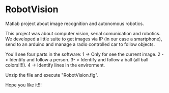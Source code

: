 # RobotVision
Matlab project about image recognition and autonomous robotics.


This project was about computer vision, serial comunication and robotics. 
We developed a little suite to get images via IP (in our case a smartphone), send to an arduino and manage a radio controlled car to follow objects.

You'll see four parts in the software:
  1 -> Only for see the current image.
  2 -> Identify and follow a person.
  3- > Identify and follow a ball (all ball colors!!!!).
  4 -> Identify lines in the envirorment.
  

Unzip the file and execute "RobotVision.fig".

Hope you like it!!!
